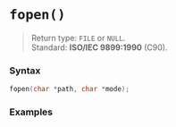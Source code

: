 # `fopen()`

> Return type: `FILE` or `NULL`.  
> Standard: **ISO/IEC 9899:1990** (C90).

### Syntax

```c
fopen(char *path, char *mode);
```

### Examples

```c
```